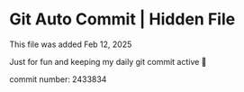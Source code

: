 # Git Auto Commit | Hidden File

This file was added Feb 12, 2025

Just for fun and keeping my daily git commit active 🤪

commit number: 2433834
